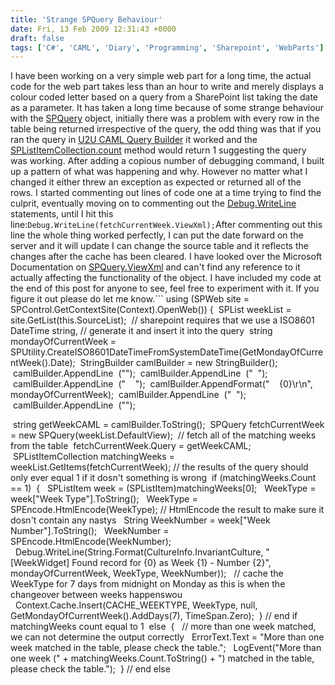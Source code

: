 ```yaml
---
title: 'Strange SPQuery Behaviour'
date: Fri, 13 Feb 2009 12:31:43 +0000
draft: false
tags: ['C#', 'CAML', 'Diary', 'Programming', 'Sharepoint', 'WebParts']
---
```


I have been working on a very simple web part for a long time, the actual code for the web part takes less than an hour to write and merely displays a colour coded letter based on a query from a SharePoint list taking the date as a parameter. It has taken a long time because of some strange behaviour with the [SPQuery](http://msdn.microsoft.com/en-us/library/microsoft.sharepoint.spquery.aspx) object, initially there was a problem with every row in the table being returned irrespective of the query, the odd thing was that if you ran the query in [U2U CAML Query Builder](http://www.u2u.info/Blogs/Patrick/Lists/Posts/Post.aspx?ID=1315) it worked and the [SPListItemCollection.count](http://msdn.microsoft.com/en-us/library/microsoft.sharepoint.splistitemcollection.count.aspx) method would return 1 suggesting the query was working. After adding a copious number of debugging command, I built up a pattern of what was happening and why. However no matter what I changed it either threw an exception as expected or returned all of the rows. I started commenting out lines of code one at a time trying to find the culprit, eventually moving on to commenting out the [Debug.WriteLine](http://msdn.microsoft.com/en-us/library/system.diagnostics.debug.writeline.aspx) statements, until I hit this line:```
Debug.WriteLine(fetchCurrentWeek.ViewXml);
```After commenting out this line the whole thing worked perfectly, I can put the date forward on the server and it will update I can change the source table and it reflects the changes after the cache has been cleared. I have looked over the Microsoft Documentation on [SPQuery.ViewXml](http://msdn.microsoft.com/en-us/library/microsoft.sharepoint.spquery.viewxml.aspx) and can't find any reference to it actually affecting the functionality of the object. I have included my code at the end of this post for anyone to see, feel free to experiment with it. If you figure it out please do let me know.```
using (SPWeb site = SPControl.GetContextSite(Context).OpenWeb())
{
 SPList weekList = site.GetList(this.SourceList);
 // sharepoint requires that we use a ISO8601 DateTime string,
 // generate it and insert it into the query
 string mondayOfCurrentWeek = SPUtility.CreateISO8601DateTimeFromSystemDateTime(GetMondayOfCurrentWeek().Date);
 StringBuilder camlBuilder = new StringBuilder();
 camlBuilder.AppendLine  ("<Where>");
 camlBuilder.AppendLine  ("  <Eq>");
 camlBuilder.AppendLine  ("    <FieldRef Name='WeekCommencing'/>");
 camlBuilder.AppendFormat("    <Value Type='DateTime'>{0}</Value>\\r\\n", mondayOfCurrentWeek);
 camlBuilder.AppendLine  ("  </Eq>");
 camlBuilder.AppendLine  ("</Where>");

 string getWeekCAML = camlBuilder.ToString();
 SPQuery fetchCurrentWeek = new SPQuery(weekList.DefaultView);
 // fetch all of the matching weeks from the table
 fetchCurrentWeek.Query = getWeekCAML;
 SPListItemCollection matchingWeeks = weekList.GetItems(fetchCurrentWeek); // the results of the query should only ever equal 1 if it dosn't something is wrong
 if (matchingWeeks.Count == 1)
 {
  SPListItem week = (SPListItem)matchingWeeks\[0\];
  WeekType = week\["Week Type"\].ToString();
  WeekType = SPEncode.HtmlEncode(WeekType); // HtmlEncode the result to make sure it dosn't contain any nastys
  String WeekNumber = week\["Week Number"\].ToString();
  WeekNumber = SPEncode.HtmlEncode(WeekNumber);
  Debug.WriteLine(String.Format(CultureInfo.InvariantCulture, "\[WeekWidget\] Found record for {0} as Week {1} - Number {2}", mondayOfCurrentWeek, WeekType, WeekNumber));
  // cache the WeekType for 7 days from midnight on Monday as this is when the changeover between weeks happenswou
  Context.Cache.Insert(CACHE\_WEEKTYPE, WeekType, null, GetMondayOfCurrentWeek().AddDays(7), TimeSpan.Zero);
 } // end if matchingWeeks count equal to 1
 else
 {
  // more than one week matched, we can not determine the output correctly
  ErrorText.Text = "More than one week matched in the table, please check the table.";
  LogEvent("More than one week (" + matchingWeeks.Count.ToString() + ") matched in the table, please check the table.");
 } // end else
```Happy Hunting